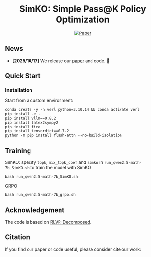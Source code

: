 <div align="center">

# SimKO: Simple Pass@K Policy Optimization

[![Paper](https://img.shields.io/badge/paper-A42C25?style=for-the-badge&logo=arxiv&logoColor=white)]()

</div>

## News
- **[2025/10/17]** We release our [paper]() and code. 🚀
## Quick Start
### Installation


Start from a custom environment:
```
conda create -y -n verl python=3.10.14 && conda activate verl
pip install -e .
pip install vllm==0.8.2
pip install latex2sympy2
pip install fire
pip install tensordict==0.7.2
python -m pip install flash-attn --no-build-isolation
```


## Training
SimKO: specify `topk`, `mix_topk_coef` and `simko` in `run_qwen2.5-math-7b_SimKO.sh` to train the model with SimKO.
```
bash run_qwen2.5-math-7b_SimKO.sh
```

GRPO
```
bash run_qwen2.5-math-7b_grpo.sh
```

## Acknowledgement
The code is based  on [RLVR-Decomposed](https://github.com/TianHongZXY/RLVR-Decomposed). 


## Citation

If you find our paper or code useful, please consider cite our work:

```bibtex

```
